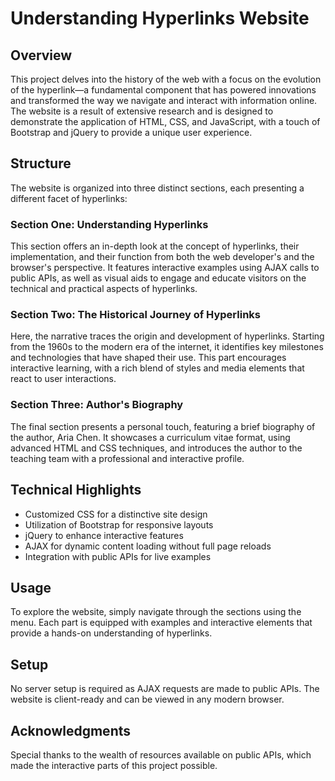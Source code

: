 # Understanding Hyperlinks Website

## Overview

This project delves into the history of the web with a focus on the evolution of the hyperlink—a fundamental component that has powered innovations and transformed the way we navigate and interact with information online. The website is a result of extensive research and is designed to demonstrate the application of HTML, CSS, and JavaScript, with a touch of Bootstrap and jQuery to provide a unique user experience.

## Structure

The website is organized into three distinct sections, each presenting a different facet of hyperlinks:

### Section One: Understanding Hyperlinks
This section offers an in-depth look at the concept of hyperlinks, their implementation, and their function from both the web developer's and the browser's perspective. It features interactive examples using AJAX calls to public APIs, as well as visual aids to engage and educate visitors on the technical and practical aspects of hyperlinks.

### Section Two: The Historical Journey of Hyperlinks
Here, the narrative traces the origin and development of hyperlinks. Starting from the 1960s to the modern era of the internet, it identifies key milestones and technologies that have shaped their use. This part encourages interactive learning, with a rich blend of styles and media elements that react to user interactions.

### Section Three: Author's Biography
The final section presents a personal touch, featuring a brief biography of the author, Aria Chen. It showcases a curriculum vitae format, using advanced HTML and CSS techniques, and introduces the author to the teaching team with a professional and interactive profile.

## Technical Highlights

- Customized CSS for a distinctive site design
- Utilization of Bootstrap for responsive layouts
- jQuery to enhance interactive features
- AJAX for dynamic content loading without full page reloads
- Integration with public APIs for live examples

## Usage

To explore the website, simply navigate through the sections using the menu. Each part is equipped with examples and interactive elements that provide a hands-on understanding of hyperlinks.

## Setup

No server setup is required as AJAX requests are made to public APIs. The website is client-ready and can be viewed in any modern browser.

## Acknowledgments

Special thanks to the wealth of resources available on public APIs, which made the interactive parts of this project possible.
